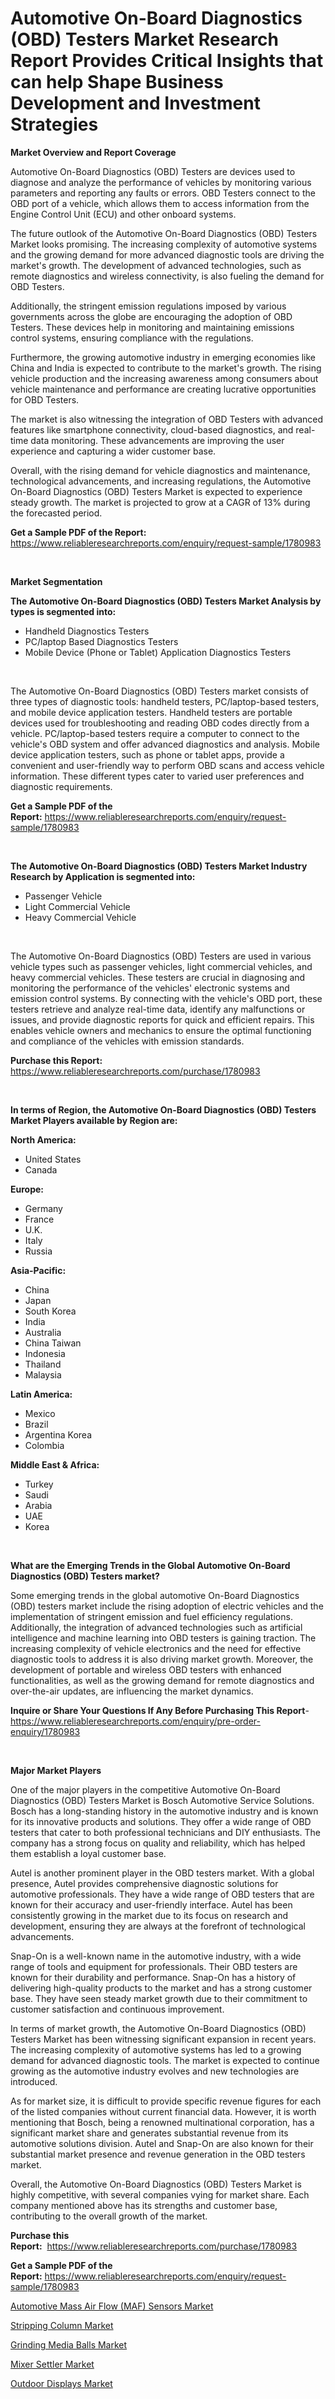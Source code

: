 <p><h1>Automotive On-Board Diagnostics (OBD) Testers Market Research Report Provides Critical Insights that can help Shape Business Development and Investment Strategies</h1></p><p><strong>Market Overview and Report Coverage</strong></p>
<p><p>Automotive On-Board Diagnostics (OBD) Testers are devices used to diagnose and analyze the performance of vehicles by monitoring various parameters and reporting any faults or errors. OBD Testers connect to the OBD port of a vehicle, which allows them to access information from the Engine Control Unit (ECU) and other onboard systems.</p><p>The future outlook of the Automotive On-Board Diagnostics (OBD) Testers Market looks promising. The increasing complexity of automotive systems and the growing demand for more advanced diagnostic tools are driving the market's growth. The development of advanced technologies, such as remote diagnostics and wireless connectivity, is also fueling the demand for OBD Testers.</p><p>Additionally, the stringent emission regulations imposed by various governments across the globe are encouraging the adoption of OBD Testers. These devices help in monitoring and maintaining emissions control systems, ensuring compliance with the regulations.</p><p>Furthermore, the growing automotive industry in emerging economies like China and India is expected to contribute to the market's growth. The rising vehicle production and the increasing awareness among consumers about vehicle maintenance and performance are creating lucrative opportunities for OBD Testers.</p><p>The market is also witnessing the integration of OBD Testers with advanced features like smartphone connectivity, cloud-based diagnostics, and real-time data monitoring. These advancements are improving the user experience and capturing a wider customer base.</p><p>Overall, with the rising demand for vehicle diagnostics and maintenance, technological advancements, and increasing regulations, the Automotive On-Board Diagnostics (OBD) Testers Market is expected to experience steady growth. The market is projected to grow at a CAGR of 13% during the forecasted period.</p></p>
<p><strong>Get a Sample PDF of the Report:</strong> <a href="https://www.reliableresearchreports.com/enquiry/request-sample/1780983">https://www.reliableresearchreports.com/enquiry/request-sample/1780983</a></p>
<p>&nbsp;</p>
<p><strong>Market Segmentation</strong></p>
<p><strong>The Automotive On-Board Diagnostics (OBD) Testers Market Analysis by types is segmented into:</strong></p>
<p><ul><li>Handheld Diagnostics Testers</li><li>PC/laptop Based Diagnostics Testers</li><li>Mobile Device (Phone or Tablet) Application Diagnostics Testers</li></ul></p>
<p>&nbsp;</p>
<p><p>The Automotive On-Board Diagnostics (OBD) Testers market consists of three types of diagnostic tools: handheld testers, PC/laptop-based testers, and mobile device application testers. Handheld testers are portable devices used for troubleshooting and reading OBD codes directly from a vehicle. PC/laptop-based testers require a computer to connect to the vehicle's OBD system and offer advanced diagnostics and analysis. Mobile device application testers, such as phone or tablet apps, provide a convenient and user-friendly way to perform OBD scans and access vehicle information. These different types cater to varied user preferences and diagnostic requirements.</p></p>
<p><strong>Get a Sample PDF of the Report:</strong>&nbsp;<a href="https://www.reliableresearchreports.com/enquiry/request-sample/1780983">https://www.reliableresearchreports.com/enquiry/request-sample/1780983</a></p>
<p>&nbsp;</p>
<p><strong>The Automotive On-Board Diagnostics (OBD) Testers Market Industry Research by Application is segmented into:</strong></p>
<p><ul><li>Passenger Vehicle</li><li>Light Commercial Vehicle</li><li>Heavy Commercial Vehicle</li></ul></p>
<p>&nbsp;</p>
<p><p>The Automotive On-Board Diagnostics (OBD) Testers are used in various vehicle types such as passenger vehicles, light commercial vehicles, and heavy commercial vehicles. These testers are crucial in diagnosing and monitoring the performance of the vehicles' electronic systems and emission control systems. By connecting with the vehicle's OBD port, these testers retrieve and analyze real-time data, identify any malfunctions or issues, and provide diagnostic reports for quick and efficient repairs. This enables vehicle owners and mechanics to ensure the optimal functioning and compliance of the vehicles with emission standards.</p></p>
<p><strong>Purchase this Report:</strong>&nbsp; <a href="https://www.reliableresearchreports.com/purchase/1780983">https://www.reliableresearchreports.com/purchase/1780983</a></p>
<p>&nbsp;</p>
<p><strong>In terms of Region, the Automotive On-Board Diagnostics (OBD) Testers Market Players available by Region are:</strong></p>
<p>
    <p> <strong> North America: </strong>
        <ul>
            <li>United States</li>
            <li>Canada</li>
        </ul>
        </p> 
    <p> <strong> Europe: </strong>
        <ul>
            <li>Germany</li>
            <li>France</li>
            <li>U.K.</li>
            <li>Italy</li>
            <li>Russia</li>
        </ul>
        </p> 
    <p> <strong> Asia-Pacific: </strong>
        <ul>
            <li>China</li>
            <li>Japan</li>
            <li>South Korea</li>
            <li>India</li>
            <li>Australia</li>
            <li>China Taiwan</li>
            <li>Indonesia</li>
            <li>Thailand</li>
            <li>Malaysia</li>
        </ul>
        </p> 
    <p> <strong> Latin America: </strong>
        <ul>
            <li>Mexico</li>
            <li>Brazil</li>
            <li>Argentina Korea</li>
            <li>Colombia</li>
        </ul>
        </p> 
    <p> <strong> Middle East & Africa: </strong>
        <ul>
            <li>Turkey</li>
            <li>Saudi</li>
            <li>Arabia</li>
            <li>UAE</li>
            <li>Korea</li>
        </ul>
    </p>
    </p>
<p>&nbsp;</p>
<p><strong>What are the Emerging Trends in the Global Automotive On-Board Diagnostics (OBD) Testers market?</strong></p>
<p><p>Some emerging trends in the global automotive On-Board Diagnostics (OBD) testers market include the rising adoption of electric vehicles and the implementation of stringent emission and fuel efficiency regulations. Additionally, the integration of advanced technologies such as artificial intelligence and machine learning into OBD testers is gaining traction. The increasing complexity of vehicle electronics and the need for effective diagnostic tools to address it is also driving market growth. Moreover, the development of portable and wireless OBD testers with enhanced functionalities, as well as the growing demand for remote diagnostics and over-the-air updates, are influencing the market dynamics.</p></p>
<p><strong>Inquire or Share Your Questions If Any Before Purchasing This Report</strong>- <a href="https://www.reliableresearchreports.com/enquiry/pre-order-enquiry/1780983">https://www.reliableresearchreports.com/enquiry/pre-order-enquiry/1780983</a></p>
<p>&nbsp;</p>
<p><strong>Major Market Players</strong></p>
<p><p>One of the major players in the competitive Automotive On-Board Diagnostics (OBD) Testers Market is Bosch Automotive Service Solutions. Bosch has a long-standing history in the automotive industry and is known for its innovative products and solutions. They offer a wide range of OBD testers that cater to both professional technicians and DIY enthusiasts. The company has a strong focus on quality and reliability, which has helped them establish a loyal customer base.</p><p>Autel is another prominent player in the OBD testers market. With a global presence, Autel provides comprehensive diagnostic solutions for automotive professionals. They have a wide range of OBD testers that are known for their accuracy and user-friendly interface. Autel has been consistently growing in the market due to its focus on research and development, ensuring they are always at the forefront of technological advancements.</p><p>Snap-On is a well-known name in the automotive industry, with a wide range of tools and equipment for professionals. Their OBD testers are known for their durability and performance. Snap-On has a history of delivering high-quality products to the market and has a strong customer base. They have seen steady market growth due to their commitment to customer satisfaction and continuous improvement.</p><p>In terms of market growth, the Automotive On-Board Diagnostics (OBD) Testers Market has been witnessing significant expansion in recent years. The increasing complexity of automotive systems has led to a growing demand for advanced diagnostic tools. The market is expected to continue growing as the automotive industry evolves and new technologies are introduced.</p><p>As for market size, it is difficult to provide specific revenue figures for each of the listed companies without current financial data. However, it is worth mentioning that Bosch, being a renowned multinational corporation, has a significant market share and generates substantial revenue from its automotive solutions division. Autel and Snap-On are also known for their substantial market presence and revenue generation in the OBD testers market.</p><p>Overall, the Automotive On-Board Diagnostics (OBD) Testers Market is highly competitive, with several companies vying for market share. Each company mentioned above has its strengths and customer base, contributing to the overall growth of the market.</p></p>
<p><strong>Purchase this Report:</strong>&nbsp;&nbsp;<a href="https://www.reliableresearchreports.com/purchase/1780983">https://www.reliableresearchreports.com/purchase/1780983</a></p>
<p></p>
<p><strong>Get a Sample PDF of the Report:</strong>&nbsp;<a href="https://www.reliableresearchreports.com/enquiry/request-sample/1780983">https://www.reliableresearchreports.com/enquiry/request-sample/1780983</a></p>
<p><p><a href="https://github.com/zebdakicsin/Market-Research-Report-List-1/blob/main/automotive-mass-air-flow-maf-sensors-market.md">Automotive Mass Air Flow (MAF) Sensors Market</a></p><p><a href="https://www.linkedin.com/pulse/stripping-column-market-size-share-amp-trends-analysis-report-xphbf/">Stripping Column Market</a></p><p><a href="https://medium.com/@lorimyers95/grinding-media-balls-market-trends-forecast-and-competitive-analysis-to-2030-5deef84e990f">Grinding Media Balls Market</a></p><p><a href="https://www.linkedin.com/pulse/mixer-settler-market-insights-players-forecast-till-2030-moshtag-jgonf/">Mixer Settler Market</a></p><p><a href="https://medium.com/@blockchainbaron55/outdoor-displays-market-competitive-analysis-market-trends-and-forecast-to-2030-084079f6f975">Outdoor Displays Market</a></p></p>